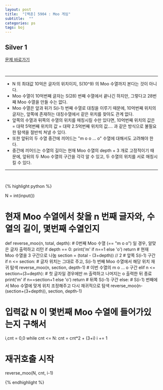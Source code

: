 ```yaml
---
layout: post
title:  "[백준] 5904 : Moo 게임"
subtitle:  ""
categories: ps
tags: boj
---
```


## Silver 1
[문제 바로가기](https://www.acmicpc.net/problem/5904)

<br>

---

- N 의 최대값 10억은 글자의 위치이지, S(10^9) 의 Moo 수열까지 본다는 것이 아니다.
- Moo 수열이 10억번째 글자는 S(28) 번째 수열에서 끝나긴 하지만, 그렇다고 28번째 Moo 수열을 만들 수는 없다.
- Moo 수열은 앞과 뒤가 S(i-1) 번째 수열로 대칭을 이루기 때문에, 10억번째 위치의 글자는, 앞쪽에 존재하는 대칭수열에서 같은 위치를 찾아도 관계 없다.
- 앞쪽의 수열과 뒤쪽의 수열의 위치를 매칭시킬 수만 있다면, 10억번째 위치의 값은 = 대략 5억번째 위치의 값 = 대략 2.5억번째 위치의 값.... 과 같은 방식으로 불필요한 탐색을 절반씩 쳐낼 수 있다.
- 또한 앞뒤의 두 수열 중간에 끼어드는 "m o o ... o" 수열에 대해서도 고려해야 한다.
- 중간에 끼어드는 수열의 길이는 현재 Moo 수열의 depth + 3 개로 고정적이기 때문에, 앞뒤의 두 Moo 수열의 구간을 각각 알 수 있고, 두 수열의 위치를 서로 매칭시킬 수 있다.

---
<br>

{% highlight python %}

N = int(input())

# 현재 Moo 수열에서 찾을 n 번째 글자와, 수열의 길이, 몇번째 수열인지
def reverse_moo(n, total, depth):
    # 0번째 Moo 수열 (== "m o o") 일 경우, 알맞은 글자 출력하고 리턴
    if depth == 0:
        print('m' if n==1 else 'o')
        return
    # 현재 Moo 수열을 3 구간으로 나눔
    section = (total - (3+depth)) // 2
    # 앞쪽 S(i-1) 구간
    if n <= section:
        # 글자 위치는 그대로 주고, S(i-1) 번째 Moo 수열에서 해당 위치 재귀 탐색
        reverse_moo(n, section, depth-1)
    # 이번 수열의 m o ... o 구간
    elif n <= section+(3+depth):
        # 첫 글자일 경우에만 m 출력하고 나머지는 o 출력한 뒤 종료
        print('m' if n==section+1 else 'o')
        return
    # 뒤쪽 S(i-1) 구간
    else:
        # S(i-1) 번째에서 Moo 수열에 맞게 위치 조정해주고 다시 재귀적으로 탐색
        reverse_moo(n-(section+(3+depth)), section, depth-1)

# 입력값 N 이 몇번째 Moo 수열에 들어가있는지 구해서
i,cnt = 0,0
while cnt <= N:
    cnt = cnt*2 + (3+i)
    i += 1
# 재귀호출 시작
reverse_moo(N, cnt, i-1)

{% endhighlight %}
